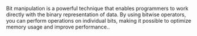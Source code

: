 Bit manipulation is a powerful technique that enables programmers to work directly with the binary representation of data. By using bitwise operators, you can perform operations on individual bits, making it possible to optimize memory usage and improve performance..
